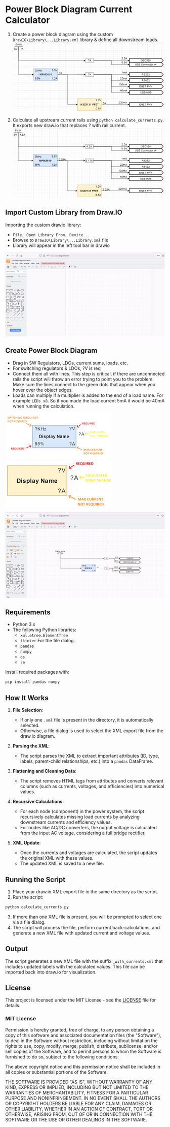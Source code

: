 # Power Block Diagram Current Calculator

1. Create a power block diagram using the custom `DrawIO\Library\...Library.xml` library & define all downstream loads.
![Raw Power Block Diagram](images/raw_power_diagram.jpg)

2. Calculate all upstream current rails using `python calculate_currents.py`. It exports new draw.io that replaces ? with rail current.
![Processed Power Block Diagram](images/processed_power_diagram.jpg)

## Import Custom Library from Draw.IO

Importing the custom drawio library:
- `File, Open Library From, Device...`
- Browse to `DrawIO\Library\...Library.xml` file
- Library will appear in the left tool bar in drawio

![Open Custom Library](images/open-library.gif)

## Create Power Block Diagram
- Drag in SW Regulators, LDOs, current sums, loads, etc.
- For switching regulators & LDOs, ?V is req
- Connect them all with lines. This step is critical, if there are unconnected rails the script will throw an error trying to point you to the problem. Make sure the lines connect to the green dots that appear when you hover over the object edges.
- Loads can multiply if a multiplier is added to the end of a load name. For example `LEDs x8`. So if you made the load current 5mA it would be 40mA when running the calculation.

![SW Regulator](images/sw_reg.jpg)
![LDO](images/ldo.jpg)

![Build Block Diagram](images/build-diagram.gif)

## Requirements

- Python 3.x
- The following Python libraries:
  - `xml.etree.ElementTree`
  - `tkinter` For the file dialog.
  - `pandas`
  - `numpy`
  - `os`
  - `re`

Install required packages with:

```bash
pip install pandas numpy
```

## How It Works

1. **File Selection**:
   - If only one `.xml` file is present in the directory, it is automatically selected.
   - Otherwise, a file dialog is used to select the XML export file from the draw.io diagram.

2. **Parsing the XML**:
   - The script parses the XML to extract important attributes (ID, type, labels, parent-child relationships, etc.) into a `pandas` DataFrame.

3. **Flattening and Cleaning Data**:
   - The script removes HTML tags from attributes and converts relevant columns (such as currents, voltages, and efficiencies) into numerical values.

4. **Recursive Calculations**:
   - For each node (component) in the power system, the script recursively calculates missing load currents by analyzing downstream currents and efficiency values.
   - For nodes like AC/DC converters, the output voltage is calculated from the input AC voltage, considering a full bridge rectifier.

5. **XML Update**:
   - Once the currents and voltages are calculated, the script updates the original XML with these values.
   - The updated XML is saved to a new file.

## Running the Script

1. Place your draw.io XML export file in the same directory as the script.
2. Run the script:

```bash
python calculate_currents.py
```

3. If more than one XML file is present, you will be prompted to select one via a file dialog.
4. The script will process the file, perform current back-calculations, and generate a new XML file with updated current and voltage values.

## Output

The script generates a new XML file with the suffix `_with_currents.xml` that includes updated labels with the calculated values. This file can be imported back into draw.io for visualization.

## License

This project is licensed under the MIT License - see the [LICENSE](LICENSE) file for details.

### MIT License

Permission is hereby granted, free of charge, to any person obtaining a copy of this software and associated documentation files (the "Software"), to deal in the Software without restriction, including without limitation the rights to use, copy, modify, merge, publish, distribute, sublicense, and/or sell copies of the Software, and to permit persons to whom the Software is furnished to do so, subject to the following conditions:

The above copyright notice and this permission notice shall be included in all copies or substantial portions of the Software.

THE SOFTWARE IS PROVIDED "AS IS", WITHOUT WARRANTY OF ANY KIND, EXPRESS OR IMPLIED, INCLUDING BUT NOT LIMITED TO THE WARRANTIES OF MERCHANTABILITY, FITNESS FOR A PARTICULAR PURPOSE AND NONINFRINGEMENT. IN NO EVENT SHALL THE AUTHORS OR COPYRIGHT HOLDERS BE LIABLE FOR ANY CLAIM, DAMAGES OR OTHER LIABILITY, WHETHER IN AN ACTION OF CONTRACT, TORT OR OTHERWISE, ARISING FROM, OUT OF OR IN CONNECTION WITH THE SOFTWARE OR THE USE OR OTHER DEALINGS IN THE SOFTWARE.
